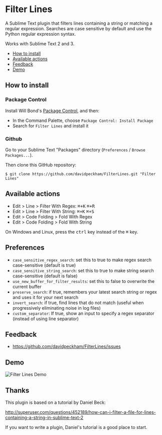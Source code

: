 # Filter Lines

A Sublime Text plugin that filters lines containing a string or matching a regular expression. Searches are case sensitive by default and use the Python regular expression syntax.

Works with Sublime Text 2 and 3.

* [How to install](#how-to-install)
* [Available actions](#available-actions)
* [Feedback](#feedback)
* [Demo](#demo)

## How to install ##

### Package Control ###

Install Will Bond's [Package Control](https://sublime.wbond.net/installation), and then:

* In the Command Palette, choose `Package Control: Install Package`
* Search for `Filter Lines` and install it

### Github ###

Go to your Sublime Text "Packages" directory (`Preferences` / `Browse Packages...`).

Then clone this GitHub repository:

    $ git clone https://github.com/davidpeckham/FilterLines.git "Filter Lines"

## Available actions ##

* Edit > Line > Filter With Regex:  <kbd>⌘+K</kbd> <kbd>⌘+R</kbd>
* Edit > Line > Filter With String:  <kbd>⌘+K</kbd> <kbd>⌘+S</kbd>
* Edit > Code Folding > Fold With Regex
* Edit > Code Folding > Fold With String

On Windows and Linux, press the <kbd>ctrl</kbd> key instead of the <kbd>⌘</kbd> key.

## Preferences ##

* `case_sensitive_regex_search`:  set this to true to make regex search case-sensitive (default is true)
* `case_sensitive_string_search`:  set this to true to make string search case-sensitive (default is false)
* `use_new_buffer_for_filter_results`:  set this to false to overwrite the current buffer
* `preserve_search`:  if true, remembers your latest search string or regex and uses it for your next search
* `invert_search`:  if true, find lines that do not match (useful when progressively eliminating noise in log files)
* `custom_separator`:  If true, show an input to specify a regex separator (instead of using line separator)

## Feedback ##

* https://github.com/davidpeckham/FilterLines/issues

## Demo ##

![Filter Lines Demo](https://dl.dropboxusercontent.com/u/44889921/filter_lines_demo.gif)

## Thanks ##

This plugin is based on a tutorial by Daniel Beck:

  http://superuser.com/questions/452189/how-can-i-filter-a-file-for-lines-containing-a-string-in-sublime-text-2

If you want to write a plugin, Daniel's tutorial is a good place to start.


